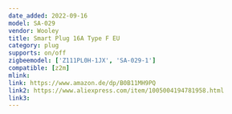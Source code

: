 ```yaml
---
date_added: 2022-09-16
model: SA-029
vendor: Wooley
title: Smart Plug 16A Type F EU
category: plug
supports: on/off
zigbeemodel: ['Z111PL0H-1JX', 'SA-029-1']
compatible: [z2m]
mlink: 
link: https://www.amazon.de/dp/B0B11MH9PQ
link2: https://www.aliexpress.com/item/1005004194781958.html
link3: 
---
```

